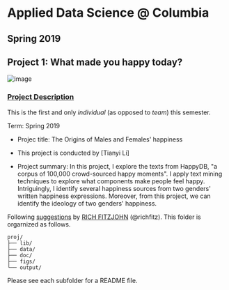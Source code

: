 # Applied Data Science @ Columbia
## Spring 2019
## Project 1: What made you happy today?

![image](figs/title.jpeg)

### [Project Description](doc/Proj1_desc.md)
This is the first and only *individual* (as opposed to *team*) this semester. 

Term: Spring 2019

+ Projec title: The Origins of Males and Females' happiness
+ This project is conducted by [Tianyi Li]

+ Project summary:  In this project, I explore the texts from HappyDB, "a corpus of 100,000 crowd-sourced happy moments". I apply text mining techniques to explore what components make people feel happy. Intriguingly, I identify several happiness sources from two genders' written happiness expressions. Moreover, from this project, we can identify the ideology of two genders' happiness.


Following [suggestions](http://nicercode.github.io/blog/2013-04-05-projects/) by [RICH FITZJOHN](http://nicercode.github.io/about/#Team) (@richfitz). This folder is orgarnized as follows.

```
proj/
├── lib/
├── data/
├── doc/
├── figs/
└── output/
```

Please see each subfolder for a README file.
